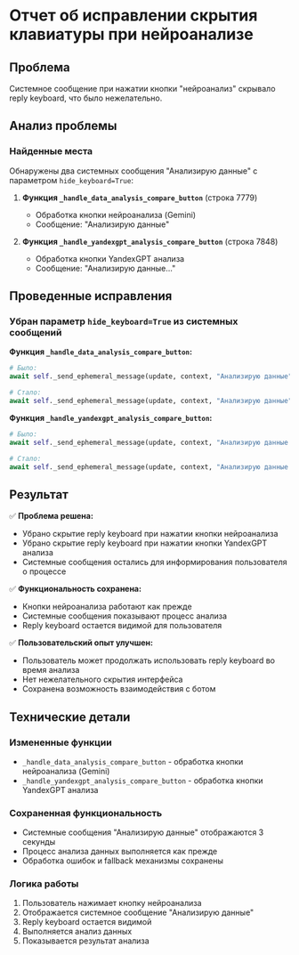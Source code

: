 # Отчет об исправлении скрытия клавиатуры при нейроанализе

## Проблема
Системное сообщение при нажатии кнопки "нейроанализ" скрывало reply keyboard, что было нежелательно.

## Анализ проблемы

### Найденные места
Обнаружены два системных сообщения "Анализирую данные" с параметром `hide_keyboard=True`:

1. **Функция `_handle_data_analysis_compare_button`** (строка 7779)
   - Обработка кнопки нейроанализа (Gemini)
   - Сообщение: "Анализирую данные"

2. **Функция `_handle_yandexgpt_analysis_compare_button`** (строка 7848)
   - Обработка кнопки YandexGPT анализа
   - Сообщение: "Анализирую данные..."

## Проведенные исправления

### Убран параметр `hide_keyboard=True` из системных сообщений

**Функция `_handle_data_analysis_compare_button`:**
```python
# Было:
await self._send_ephemeral_message(update, context, "Анализирую данные", parse_mode='Markdown', delete_after=3, hide_keyboard=True)

# Стало:
await self._send_ephemeral_message(update, context, "Анализирую данные", parse_mode='Markdown', delete_after=3)
```

**Функция `_handle_yandexgpt_analysis_compare_button`:**
```python
# Было:
await self._send_ephemeral_message(update, context, "Анализирую данные...", parse_mode='Markdown', delete_after=3, hide_keyboard=True)

# Стало:
await self._send_ephemeral_message(update, context, "Анализирую данные...", parse_mode='Markdown', delete_after=3)
```

## Результат

✅ **Проблема решена:**
- Убрано скрытие reply keyboard при нажатии кнопки нейроанализа
- Убрано скрытие reply keyboard при нажатии кнопки YandexGPT анализа
- Системные сообщения остались для информирования пользователя о процессе

✅ **Функциональность сохранена:**
- Кнопки нейроанализа работают как прежде
- Системные сообщения показывают процесс анализа
- Reply keyboard остается видимой для пользователя

✅ **Пользовательский опыт улучшен:**
- Пользователь может продолжать использовать reply keyboard во время анализа
- Нет нежелательного скрытия интерфейса
- Сохранена возможность взаимодействия с ботом

## Технические детали

### Измененные функции
- `_handle_data_analysis_compare_button` - обработка кнопки нейроанализа (Gemini)
- `_handle_yandexgpt_analysis_compare_button` - обработка кнопки YandexGPT анализа

### Сохраненная функциональность
- Системные сообщения "Анализирую данные" отображаются 3 секунды
- Процесс анализа данных выполняется как прежде
- Обработка ошибок и fallback механизмы сохранены

### Логика работы
1. Пользователь нажимает кнопку нейроанализа
2. Отображается системное сообщение "Анализирую данные"
3. Reply keyboard остается видимой
4. Выполняется анализ данных
5. Показывается результат анализа
